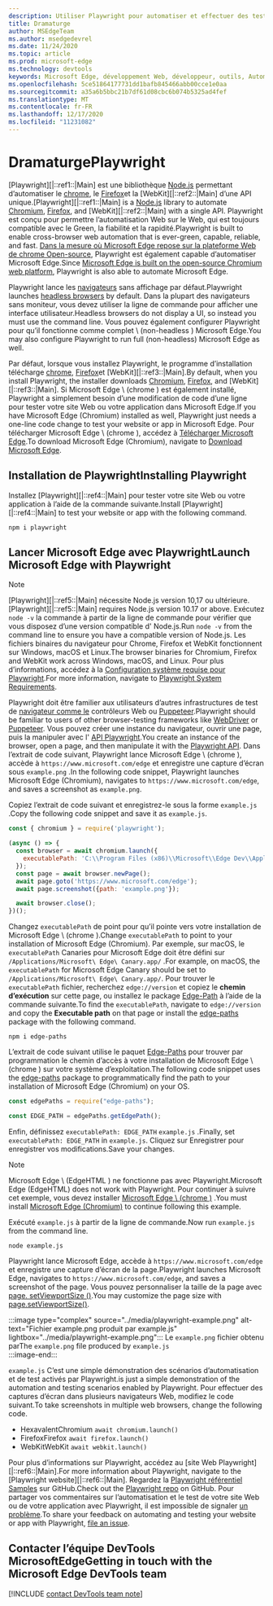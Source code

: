 ```yaml
---
description: Utiliser Playwright pour automatiser et effectuer des tests dans Microsoft Edge
title: Dramaturge
author: MSEdgeTeam
ms.author: msedgedevrel
ms.date: 11/24/2020
ms.topic: article
ms.prod: microsoft-edge
ms.technology: devtools
keywords: Microsoft Edge, développement Web, développeur, outils, Automation, test, Playwright, nœud, JavaScript, NPM
ms.openlocfilehash: 5ce51864177731dd1bafb845466abb00cce1e0aa
ms.sourcegitcommit: a35a6b5bbc21b7df61d08cbc6b074b5325ad4fef
ms.translationtype: MT
ms.contentlocale: fr-FR
ms.lasthandoff: 12/17/2020
ms.locfileid: "11231082"
---
```

# <span data-ttu-id="92079-104">Dramaturge</span><span class="sxs-lookup"><span data-stu-id="92079-104">Playwright</span></span>  

<span data-ttu-id="92079-105">[Playwright][|::ref1::|Main] est une bibliothèque [Node.js][NodejsMain] permettant d’automatiser le [chrome][ChromiumHome], le [Firefox][FirefoxMain]et la [WebKit][|::ref2::|Main] d’une API unique.</span><span class="sxs-lookup"><span data-stu-id="92079-105">[Playwright][|::ref1::|Main] is a [Node.js][NodejsMain] library to automate [Chromium][ChromiumHome], [Firefox][FirefoxMain], and [WebKit][|::ref2::|Main] with a single API.</span></span>  <span data-ttu-id="92079-106">Playwright est conçu pour permettre l’automatisation Web sur le Web, qui est toujours compatible avec le Green, la fiabilité et la rapidité.</span><span class="sxs-lookup"><span data-stu-id="92079-106">Playwright is built to enable cross-browser web automation that is ever-green, capable, reliable, and fast.</span></span>  <span data-ttu-id="92079-107">[Dans la mesure où Microsoft Edge repose sur la plateforme Web de chrome Open-source][MicrosoftBlogsWindowsExperience20181206], Playwright est également capable d’automatiser Microsoft Edge.</span><span class="sxs-lookup"><span data-stu-id="92079-107">Since [Microsoft Edge is built on the open-source Chromium web platform][MicrosoftBlogsWindowsExperience20181206], Playwright is also able to automate Microsoft Edge.</span></span>  

<span data-ttu-id="92079-108">Playwright lance les [navigateurs][WikiHeadlessBrowser] sans affichage par défaut.</span><span class="sxs-lookup"><span data-stu-id="92079-108">Playwright launches [headless browsers][WikiHeadlessBrowser] by default.</span></span>  <span data-ttu-id="92079-109">Dans la plupart des navigateurs sans moniteur, vous devez utiliser la ligne de commande pour afficher une interface utilisateur.</span><span class="sxs-lookup"><span data-stu-id="92079-109">Headless browsers do not display a UI, so instead you must use the command line.</span></span>  <span data-ttu-id="92079-110">Vous pouvez également configurer Playwright pour qu’il fonctionne comme complet \ (non-headless \) Microsoft Edge.</span><span class="sxs-lookup"><span data-stu-id="92079-110">You may also configure Playwright to run full \(non-headless\) Microsoft Edge as well.</span></span>  

<span data-ttu-id="92079-111">Par défaut, lorsque vous installez Playwright, le programme d’installation télécharge [chrome][ChromiumHome], [Firefox][FirefoxMain]et [WebKit][|::ref3::|Main].</span><span class="sxs-lookup"><span data-stu-id="92079-111">By default, when you install Playwright, the installer downloads [Chromium][ChromiumHome], [Firefox][FirefoxMain], and [WebKit][|::ref3::|Main].</span></span>  <span data-ttu-id="92079-112">Si Microsoft Edge \ (chrome \) est également installé, Playwright a simplement besoin d’une modification de code d’une ligne pour tester votre site Web ou votre application dans Microsoft Edge.</span><span class="sxs-lookup"><span data-stu-id="92079-112">If you have Microsoft Edge \(Chromium\) installed as well, Playwright just needs a one-line code change to test your website or app in Microsoft Edge.</span></span>  <span data-ttu-id="92079-113">Pour télécharger Microsoft Edge \ (chrome \), accédez à [Télécharger Microsoft Edge][MicrosoftEdgeDownload].</span><span class="sxs-lookup"><span data-stu-id="92079-113">To download Microsoft Edge \(Chromium\), navigate to [Download Microsoft Edge][MicrosoftEdgeDownload].</span></span>  

## <span data-ttu-id="92079-114">Installation de Playwright</span><span class="sxs-lookup"><span data-stu-id="92079-114">Installing Playwright</span></span>  

<span data-ttu-id="92079-115">Installez [Playwright][|::ref4::|Main] pour tester votre site Web ou votre application à l’aide de la commande suivante.</span><span class="sxs-lookup"><span data-stu-id="92079-115">Install [Playwright][|::ref4::|Main] to test your website or app with the following command.</span></span>  

```shell
npm i playwright
```  

## <span data-ttu-id="92079-116">Lancer Microsoft Edge avec Playwright</span><span class="sxs-lookup"><span data-stu-id="92079-116">Launch Microsoft Edge with Playwright</span></span>  

> [!NOTE]
> <span data-ttu-id="92079-117">[Playwright][|::ref5::|Main] nécessite Node.js version 10,17 ou ultérieure.</span><span class="sxs-lookup"><span data-stu-id="92079-117">[Playwright][|::ref5::|Main] requires Node.js version 10.17 or above.</span></span> <span data-ttu-id="92079-118">Exécutez `node -v` la commande à partir de la ligne de commande pour vérifier que vous disposez d’une version compatible d' Node.js.</span><span class="sxs-lookup"><span data-stu-id="92079-118">Run `node -v` from the command line to ensure you have a compatible version of Node.js.</span></span>  <span data-ttu-id="92079-119">Les fichiers binaires du navigateur pour Chrome, Firefox et WebKit fonctionnent sur Windows, macOS et Linux.</span><span class="sxs-lookup"><span data-stu-id="92079-119">The browser binaries for Chromium, Firefox and WebKit work across Windows, macOS, and Linux.</span></span> <span data-ttu-id="92079-120">Pour plus d’informations, accédez à la [Configuration système requise pour Playwright][PlaywrightSystemRequirements].</span><span class="sxs-lookup"><span data-stu-id="92079-120">For more information, navigate to [Playwright System Requirements][PlaywrightSystemRequirements].</span></span>  

<span data-ttu-id="92079-121">Playwright doit être familier aux utilisateurs d’autres infrastructures de test de [navigateur comme le][WebDriverChromiumMain] contrôleurs Web ou [Puppeteer][PuppeteerMain].</span><span class="sxs-lookup"><span data-stu-id="92079-121">Playwright should be familiar to users of other browser-testing frameworks like [WebDriver][WebDriverChromiumMain] or [Puppeteer][PuppeteerMain].</span></span>  <span data-ttu-id="92079-122">Vous pouvez créer une instance du navigateur, ouvrir une page, puis la manipuler avec l' [API Playwright][PlaywrightAPIReference].</span><span class="sxs-lookup"><span data-stu-id="92079-122">You create an instance of the browser, open a page, and then manipulate it with the [Playwright API][PlaywrightAPIReference].</span></span>  <span data-ttu-id="92079-123">Dans l’extrait de code suivant, Playwright lance Microsoft Edge \ (chrome \), accède à `https://www.microsoft.com/edge` et enregistre une capture d’écran sous `example.png` .</span><span class="sxs-lookup"><span data-stu-id="92079-123">In the following code snippet, Playwright launches Microsoft Edge \(Chromium\), navigates to `https://www.microsoft.com/edge`, and saves a screenshot as `example.png`.</span></span>  

<span data-ttu-id="92079-124">Copiez l’extrait de code suivant et enregistrez-le sous la forme `example.js` .</span><span class="sxs-lookup"><span data-stu-id="92079-124">Copy the following code snippet and save it as `example.js`.</span></span>  

```javascript
const { chromium } = require('playwright');

(async () => {
  const browser = await chromium.launch({
    executablePath: 'C:\\Program Files (x86)\\Microsoft\\Edge Dev\\Application\\msedge.exe'
  });
  const page = await browser.newPage();
  await page.goto('https://www.microsoft.com/edge');
  await page.screenshot({path: 'example.png'});

  await browser.close();
})();
```  

<span data-ttu-id="92079-125">Changez `executablePath` de point pour qu’il pointe vers votre installation de Microsoft Edge \ (chrome \).</span><span class="sxs-lookup"><span data-stu-id="92079-125">Change `executablePath` to point to your installation of Microsoft Edge \(Chromium\).</span></span>  <span data-ttu-id="92079-126">Par exemple, sur macOS, le `executablePath` Canaries pour Microsoft Edge doit être défini sur `/Applications/Microsoft\ Edge\ Canary.app/` .</span><span class="sxs-lookup"><span data-stu-id="92079-126">For example, on macOS, the `executablePath` for Microsoft Edge Canary should be set to `/Applications/Microsoft\ Edge\ Canary.app/`.</span></span>  <span data-ttu-id="92079-127">Pour trouver le `executablePath` fichier, recherchez `edge://version` et copiez le **chemin d’exécution** sur cette page, ou installez le package [Edge-Path][npmEdgePaths] à l’aide de la commande suivante.</span><span class="sxs-lookup"><span data-stu-id="92079-127">To find the `executablePath`, navigate to `edge://version` and copy the **Executable path** on that page or install the [edge-paths][npmEdgePaths] package with the following command.</span></span>  

```shell
npm i edge-paths
```  

<span data-ttu-id="92079-128">L’extrait de code suivant utilise le paquet [Edge-Paths][npmEdgePaths] pour trouver par programmation le chemin d’accès à votre installation de Microsoft Edge \ (chrome \) sur votre système d’exploitation.</span><span class="sxs-lookup"><span data-stu-id="92079-128">The following code snippet uses the [edge-paths][npmEdgePaths] package to programmatically find the path to your installation of Microsoft Edge \(Chromium\) on your OS.</span></span>  

```javascript
const edgePaths = require("edge-paths");

const EDGE_PATH = edgePaths.getEdgePath();
```  

<span data-ttu-id="92079-129">Enfin, définissez `executablePath: EDGE_PATH` `example.js` .</span><span class="sxs-lookup"><span data-stu-id="92079-129">Finally, set `executablePath: EDGE_PATH` in `example.js`.</span></span>  <span data-ttu-id="92079-130">Cliquez sur Enregistrer pour enregistrer vos modifications.</span><span class="sxs-lookup"><span data-stu-id="92079-130">Save your changes.</span></span>  

> [!NOTE]
> <span data-ttu-id="92079-131">Microsoft Edge \ (EdgeHTML \) ne fonctionne pas avec Playwright.</span><span class="sxs-lookup"><span data-stu-id="92079-131">Microsoft Edge \(EdgeHTML\) does not work with Playwright.</span></span>  <span data-ttu-id="92079-132">Pour continuer à suivre cet exemple, vous devez installer [Microsoft Edge \ (chrome \)][MicrosoftEdgeDownload] .</span><span class="sxs-lookup"><span data-stu-id="92079-132">You must install [Microsoft Edge \(Chromium\)][MicrosoftEdgeDownload] to continue following this example.</span></span>  

<span data-ttu-id="92079-133">Exécuté `example.js` à partir de la ligne de commande.</span><span class="sxs-lookup"><span data-stu-id="92079-133">Now run `example.js` from the command line.</span></span>  

```shell
node example.js
```  

<span data-ttu-id="92079-134">Playwright lance Microsoft Edge, accède à `https://www.microsoft.com/edge` et enregistre une capture d’écran de la page.</span><span class="sxs-lookup"><span data-stu-id="92079-134">Playwright launches Microsoft Edge, navigates to `https://www.microsoft.com/edge`, and saves a screenshot of the page.</span></span>  <span data-ttu-id="92079-135">Vous pouvez personnaliser la taille de la page avec [page. setViewportSize ()][PlaywrightAPIPageSetViewport].</span><span class="sxs-lookup"><span data-stu-id="92079-135">You may customize the page size with [page.setViewportSize()][PlaywrightAPIPageSetViewport].</span></span>  

:::image type="complex" source="../media/playwright-example.png" alt-text="Fichier example.png produit par example.js" lightbox="../media/playwright-example.png":::
    <span data-ttu-id="92079-137">Le `example.png` fichier obtenu par</span><span class="sxs-lookup"><span data-stu-id="92079-137">The `example.png` file produced by</span></span> `example.js`  
:::image-end:::  

`example.js` <span data-ttu-id="92079-138">C’est une simple démonstration des scénarios d’automatisation et de test activés par Playwright.</span><span class="sxs-lookup"><span data-stu-id="92079-138">is just a simple demonstration of the automation and testing scenarios enabled by Playwright.</span></span>  <span data-ttu-id="92079-139">Pour effectuer des captures d’écran dans plusieurs navigateurs Web, modifiez le code suivant.</span><span class="sxs-lookup"><span data-stu-id="92079-139">To take screenshots in multiple web browsers, change the following code.</span></span>  

*   <span data-ttu-id="92079-140">Hexavalent</span><span class="sxs-lookup"><span data-stu-id="92079-140">Chromium</span></span>  `await chromium.launch()`  
*   <span data-ttu-id="92079-141">Firefox</span><span class="sxs-lookup"><span data-stu-id="92079-141">Firefox</span></span>  `await firefox.launch()`  
*   <span data-ttu-id="92079-142">WebKit</span><span class="sxs-lookup"><span data-stu-id="92079-142">WebKit</span></span>  `await webkit.launch()`  

<span data-ttu-id="92079-143">Pour plus d’informations sur Playwright, accédez au [site Web Playwright][|::ref6::|Main].</span><span class="sxs-lookup"><span data-stu-id="92079-143">For more information about Playwright, navigate to the [Playwright website][|::ref6::|Main].</span></span>  <span data-ttu-id="92079-144">Regardez la  [Playwright référentiel Samples][PlaywrightRepo] sur GitHub.</span><span class="sxs-lookup"><span data-stu-id="92079-144">Check out the  [Playwright repo][PlaywrightRepo] on GitHub.</span></span>  <span data-ttu-id="92079-145">Pour partager vos commentaires sur l’automatisation et le test de votre site Web ou de votre application avec Playwright, il est impossible de signaler [un problème][PlaywrightRepoNewIssue].</span><span class="sxs-lookup"><span data-stu-id="92079-145">To share your feedback on automating and testing your website or app with Playwright, [file an issue][PlaywrightRepoNewIssue].</span></span>  

## <span data-ttu-id="92079-146">Contacter l’équipe DevTools MicrosoftEdge</span><span class="sxs-lookup"><span data-stu-id="92079-146">Getting in touch with the Microsoft Edge DevTools team</span></span>  

[!INCLUDE [contact DevTools team note](../devtools-guide-chromium/includes/contact-devtools-team-note.md)]  

<!-- links -->  

[WebdriverChromiumMain]: ../webdriver-chromium/index.md "WebDriver (chrome) | Documents Microsoft"  
[PuppeteerMain]: ../puppeteer/index.md "Puppeteer | Documents Microsoft"  

[MicrosoftBlogsWindowsExperience20181206]: https://blogs.windows.com/windowsexperience/2018/12/06/microsoft-edge-making-the-web-better-through-more-open-source-collaboration "Microsoft Edge: améliorez le Web grâce à une collaboration en ligne plus ouverte | Blog sur l’interface Microsoft"  

[MicrosoftEdgeDownload]: https://microsoft.com/edge "Télécharger Microsoft Edge"  

[ChromiumHome]: https://www.chromium.org/Home "Chrome | Projets de chrome"  

[FirefoxMain]: https://www.mozilla.org/firefox "Mozilla Firefox"  

[NodejsMain]: https://nodejs.org "Node.js"  

[npmEdgePaths]: https://www.npmjs.com/package/edge-paths "bords-tracés | NPM"  

[PlaywrightMain]: https://playwright.dev "Playwright"  
[PlaywrightAPIReference]: https://playwright.dev#?path=docs/api.md "Référence sur les API Playwright"  
[PlaywrightAPIPageSetViewport]: https://playwright.dev#?path=docs%2Fapi.md&q=pagesetviewportsizeviewportsize "page. setViewportSize (viewportSize) | Référence sur les API Playwright"    
[PlaywrightSystemRequirements]: https://playwright.dev#?path=docs/intro.md&q=system-requirements "Configuration requise pour Playwright"  

[PlaywrightRepo]: https://github.com/microsoft/playwright "Playwright | GitHub"  
[PlaywrightRepoNewIssue]: https://github.com/microsoft/playwright/issues/new/choose "Nouveau problème dans Playwright référentiel Samples | GitHub"  

[WebKitMain]: https://webkit.org "WebKit"  

[WikiHeadlessBrowser]: https://en.wikipedia.org/wiki/Headless_browser "Navigateur headless | Wikipédia"  
